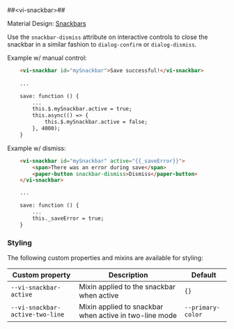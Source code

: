 ##&lt;vi-snackbar&gt;##

Material Design: [Snackbars](https://www.google.com/design/spec/components/snackbars-toasts.html)

Use the `snackbar-dismiss` attribute on interactive controls to close the snackbar
in a similar fashion to `dialog-confirm` or `dialog-dismiss`.

Example w/ manual control:

```html
    <vi-snackbar id="mySnackbar">Save successful!</vi-snackbar>
    
    ...

    save: function () {
        ...
        this.$.mySnackbar.active = true;
        this.async(() => {
            this.$.mySnackbar.active = false;
        }, 4000);
    }
```

Example w/ dismiss:

```html
    <vi-snackbar id="mySnackbar" active="{{_saveError}}">
        <span>There was an error during save</span>
        <paper-button snackbar-dismiss>Dismiss</paper-button>
    </vi-snackbar>

    ...

    save: function () {
        ...
        this._saveError = true;
    }
```

### Styling

The following custom properties and mixins are available for styling:

Custom property | Description | Default
----------------|-------------|----------
`--vi-snackbar-active`      | Mixin applied to the snackbar when active | `{}`
`--vi-snackbar-active-two-line` | Mixin applied to snackbar when active in two-line mode  | `--primary-color`
